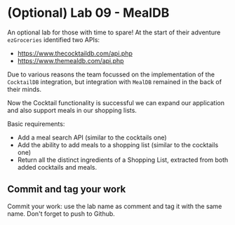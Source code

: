 # (Optional) Lab 09 - MealDB

An optional lab for those with time to spare! At the start of their adventure ``ezGroceries`` identified two APIs:

* https://www.thecocktaildb.com/api.php
* https://www.themealdb.com/api.php

Due to various reasons the team focussed on the implementation of the ``CocktailDB`` integration, but integration
with ``MealDB`` remained in the back of their minds.

Now the Cocktail functionality is successful we can expand our application and also support meals in our shopping lists.

Basic requirements:

* Add a meal search API (similar to the cocktails one)
* Add the ability to add meals to a shopping list (similar to the cocktails one)
* Return all the distinct ingredients of a Shopping List, extracted from both added cocktails and meals.

## Commit and tag your work

Commit your work: use the lab name as comment and tag it with the same name. Don't forget to push to Github.